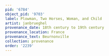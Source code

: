 ```yaml
---
pid: '6784'
object_pid: '9703'
label: Plowman, Two Horses, Woman, and Child
artist: janbrueghel
provenance_date: 18th century to 19th century
provenance_location: France
provenance_text: Beurnonville
collection: provenance
order: '2239'
---
```


